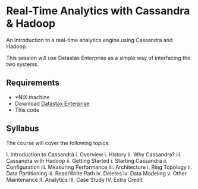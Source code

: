
Real-Time Analytics with Cassandra & Hadoop
===========================================

An introduction to a real-time analytics engine using Cassandra
and Hadoop.

This session will use Datastax Enterprise as a simple way of interfacing
the two systems.

Requirements
------------
* \*NIX machine
* Download [Datastax Enterprise](http://www.datastax.com/download)
* This code

Syllabus
--------
The course will cover the following topics:

I. Introduction to Cassandra
    i.   Overview
        i.   History
        ii.  Why Cassandra?
        iii. Cassandra with Hadoop
    ii.  Getting Started
        i.   Starting Cassandra
        ii.  Configuration
        iii. Measuring Performance 
    iii. Architecture
        i.   Ring Topology
        ii.  Data Partitioning
        iii. Read/Write Path
        iv.  Deletes
    iv. Data Modeling
    v.  Other Maintenance
II. Analytics
III. Case Study
IV. Extra Credit
     
